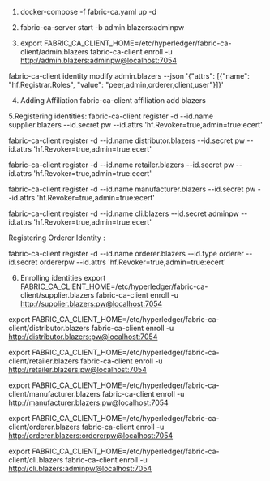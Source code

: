 1. docker-compose -f fabric-ca.yaml up -d

2. fabric-ca-server start -b admin.blazers:adminpw 

3. export FABRIC_CA_CLIENT_HOME=/etc/hyperledger/fabric-ca-client/admin.blazers
  fabric-ca-client enroll -u http://admin.blazers:adminpw@localhost:7054

  fabric-ca-client identity modify admin.blazers  --json '{"attrs": [{"name": "hf.Registrar.Roles", "value": "peer,admin,orderer,client,user"}]}'

4. Adding Affiliation
fabric-ca-client affiliation add blazers

5.Registering identities: 
fabric-ca-client register -d --id.name supplier.blazers --id.secret pw --id.attrs 'hf.Revoker=true,admin=true:ecert'

fabric-ca-client register -d --id.name distributor.blazers --id.secret pw --id.attrs 'hf.Revoker=true,admin=true:ecert'

fabric-ca-client register -d --id.name retailer.blazers --id.secret pw --id.attrs 'hf.Revoker=true,admin=true:ecert'

fabric-ca-client register -d --id.name manufacturer.blazers --id.secret pw --id.attrs 'hf.Revoker=true,admin=true:ecert'

fabric-ca-client register -d --id.name cli.blazers --id.secret adminpw --id.attrs 'hf.Revoker=true,admin=true:ecert'

Registering Orderer Identity :

fabric-ca-client register -d --id.name orderer.blazers --id.type orderer --id.secret ordererpw --id.attrs 'hf.Revoker=true,admin=true:ecert'

6. Enrolling identities
export FABRIC_CA_CLIENT_HOME=/etc/hyperledger/fabric-ca-client/supplier.blazers
fabric-ca-client enroll -u http://supplier.blazers:pw@localhost:7054

export FABRIC_CA_CLIENT_HOME=/etc/hyperledger/fabric-ca-client/distributor.blazers
fabric-ca-client enroll -u http://distributor.blazers:pw@localhost:7054

export FABRIC_CA_CLIENT_HOME=/etc/hyperledger/fabric-ca-client/retailer.blazers
fabric-ca-client enroll -u http://retailer.blazers:pw@localhost:7054

export FABRIC_CA_CLIENT_HOME=/etc/hyperledger/fabric-ca-client/manufacturer.blazers
fabric-ca-client enroll -u http://manufacturer.blazers:pw@localhost:7054


export FABRIC_CA_CLIENT_HOME=/etc/hyperledger/fabric-ca-client/orderer.blazers
fabric-ca-client enroll -u http://orderer.blazers:ordererpw@localhost:7054

export FABRIC_CA_CLIENT_HOME=/etc/hyperledger/fabric-ca-client/cli.blazers
fabric-ca-client enroll -u http://cli.blazers:adminpw@localhost:7054




